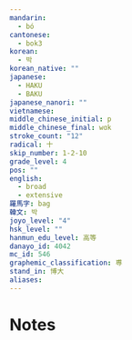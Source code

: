 ```yaml
---
mandarin:
  - bó
cantonese:
  - bok3
korean:
  - 박
korean_native: ""
japanese:
  - HAKU
  - BAKU
japanese_nanori: ""
vietnamese:
middle_chinese_initial: p
middle_chinese_final: wɑk
stroke_count: "12"
radical: 十
skip_number: 1-2-10
grade_level: 4
pos: ""
english:
  - broad
  - extensive
羅馬字: bag
韓文: 박
joyo_level: "4"
hsk_level: ""
hanmun_edu_level: 高等
danayo_id: 4042
mc_id: 546
graphemic_classification: 尃
stand_in: 博大
aliases:
---
```


# Notes
